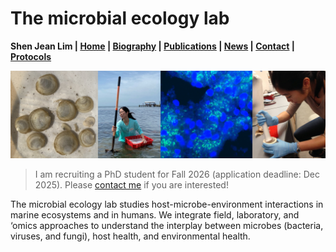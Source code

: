 # The microbial ecology lab
**Shen Jean Lim | [Home](shenjean.github.io) | [Biography](bio.md) | [Publications](pubs.md) | [News](news.md) | [Contact](contact.md) | [Protocols](protocols.md)**

![Lab Pictures](Pics/LabPics.jpg)
> I am recruiting a PhD student for Fall 2026 (application deadline: Dec 2025). Please [contact me](contact.md) if you are interested!

The microbial ecology lab studies host-microbe-environment interactions in marine ecosystems and in humans. 
We integrate field, laboratory, and ‘omics approaches to understand the interplay between microbes (bacteria, viruses, and fungi), host health, and environmental health. 
